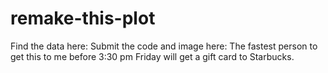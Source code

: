 # remake-this-plot


Find the data here:
Submit the code and image here:
The fastest person to get this to me before 3:30 pm Friday will get a gift card to Starbucks.
